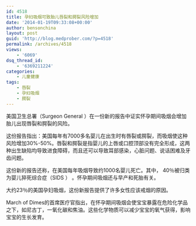 ```yaml
---
id: 4518
title: 孕妇吸烟可致胎儿唇裂和腭裂风险增加
date: '2014-01-19T09:33:08+00:00'
author: bensonchina
layout: post
guid: 'http://blog.medprober.com/?p=4518'
permalink: /archives/4518
views:
    - '6069'
dsq_thread_id:
    - '6369211224'
categories:
    - 儿童健康
tags:
    - 唇裂
    - 孕妇吸烟
    - 腭裂
---
```


美国卫生总署（Surgeon General ）在一份新的报告中证实怀孕期间吸烟会增加胎儿出现唇裂和腭裂的风险。

这份报告指出：美国每年有7000多名婴儿在出生时有唇裂或腭裂，而吸烟使这种风险增加30%-50%。唇裂和腭裂是指婴儿的上唇或口腔顶部没有完全形成，这两种出生缺陷均导致进食障碍，而且还可以导致耳部感染，心脏问题、说话困难及牙齿问题。

这份新的报告还称，在美国每年吸烟导致约1000名婴儿死亡。其中， 40％被归类为婴儿猝死综合症（SIDS ） 。怀孕期间吸烟还与早产和死胎有关。

大约23％的美国孕妇吸烟，这份新报告提供了许多女性应该戒烟的原因。

March of Dimes的首席医疗官指出，在怀孕期间吸烟会使宝宝暴露在危险化学品之下，如尼古丁，一氧化碳和焦油。这些化学物质可以减少宝宝的氧气获得，影响宝宝的生长发育。